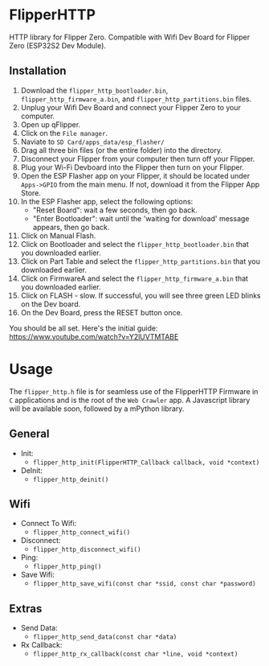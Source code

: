 # FlipperHTTP
HTTP library for Flipper Zero. Compatible with Wifi Dev Board for Flipper Zero (ESP32S2 Dev Module).

## Installation
1. Download the `flipper_http_bootloader.bin`, `flipper_http_firmware_a.bin`, and `flipper_http_partitions.bin` files.
2. Unplug your Wifi Dev Board and connect your Flipper Zero to your computer.
3. Open up qFlipper.
4. Click on the `File manager`.
5. Naviate to `SD Card/apps_data/esp_flasher/`
6. Drag all three bin files (or the entire folder) into the directory.
7. Disconnect your Flipper from your computer then turn off your Flipper.
8. Plug your Wi-Fi Devboard into the Flipper then turn on your Flipper.
9. Open the ESP Flasher app on your Flipper, it should be located under `Apps->GPIO` from the main menu. If not, download it from the Flipper App Store.
10. In the ESP Flasher app, select the following options:
    - "Reset Board": wait a few seconds, then go back.
    - "Enter Bootloader": wait until the 'waiting for download' message appears, then go back.
11. Click on Manual Flash.
12. Click on Bootloader and select the `flipper_http_bootloader.bin` that you downloaded earlier.
13. Click on Part Table and select the `flipper_http_partitions.bin` that you downloaded earlier.
14. Click on FirmwareA and select the `flipper_http_firmware_a.bin` that you downloaded earlier.
15. Click on FLASH - slow. If successful, you will see three green LED blinks on the Dev board.
16. On the Dev Board, press the RESET button once.

You should be all set. Here's the initial guide: https://www.youtube.com/watch?v=Y2lUVTMTABE


# Usage
The `flipper_http.h` file is for seamless use of the FlipperHTTP Firmware in `C` applications and is the root of the `Web Crawler` app. A Javascript library will be available soon, followed by a mPython library.

## General
- Init:
    - `flipper_http_init(FlipperHTTP_Callback callback, void *context)`
- DeInit:
    - `flipper_http_deinit()`

## Wifi
- Connect To Wifi: 
    - `flipper_http_connect_wifi()`
- Disconnect: 
    - `flipper_http_disconnect_wifi()`
- Ping: 
    - `flipper_http_ping()`
- Save Wifi: 
    - `flipper_http_save_wifi(const char *ssid, const char *password)`

## Extras
- Send Data:
    - `flipper_http_send_data(const char *data)`
- Rx Callback:
    - `flipper_http_rx_callback(const char *line, void *context)`
